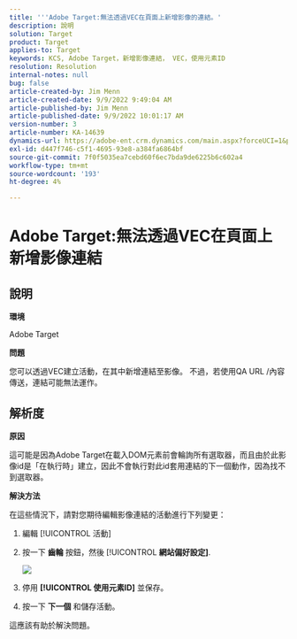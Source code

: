 ```yaml
---
title: '''Adobe Target:無法透過VEC在頁面上新增影像的連結。'
description: 說明
solution: Target
product: Target
applies-to: Target
keywords: KCS, Adobe Target，新增影像連結， VEC，使用元素ID
resolution: Resolution
internal-notes: null
bug: false
article-created-by: Jim Menn
article-created-date: 9/9/2022 9:49:04 AM
article-published-by: Jim Menn
article-published-date: 9/9/2022 10:01:17 AM
version-number: 3
article-number: KA-14639
dynamics-url: https://adobe-ent.crm.dynamics.com/main.aspx?forceUCI=1&pagetype=entityrecord&etn=knowledgearticle&id=384c92a1-2430-ed11-9db1-0022480866ad
exl-id: d447f746-c5f1-4695-93e8-a384fa6864bf
source-git-commit: 7f0f5035ea7cebd60f6ec7bda9de6225b6c602a4
workflow-type: tm+mt
source-wordcount: '193'
ht-degree: 4%

---
```


# Adobe Target:無法透過VEC在頁面上新增影像連結

## 說明


<b>環境</b>

Adobe Target

<b>問題</b>

您可以透過VEC建立活動，在其中新增連結至影像。 不過，若使用QA URL /內容傳送，連結可能無法運作。

## 解析度

<b>原因</b>

這可能是因為Adobe Target在載入DOM元素前會輪詢所有選取器，而且由於此影像id是「在執行時」建立，因此不會執行對此id套用連結的下一個動作，因為找不到選取器。

<b>解決方法</b>

在這些情況下，請對您期待編輯影像連結的活動進行下列變更：

1. 編輯 [!UICONTROL 活動]

1. 按一下 <b>齒輪</b> 按鈕，然後 [!UICONTROL <b>網站偏好設定]</b>.

   ![](http://omniture.custhelp.com/ci/inlineImage/get/2604510/f3a717a357a2a8c34b6bdfae61ce60ee)

1. 停用 <b>[!UICONTROL 使用元素ID]</b> 並保存。

1. 按一下 <b>下一個</b> 和儲存活動。

這應該有助於解決問題。
